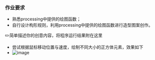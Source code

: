 ### 作业要求

- 熟悉processing中提供的绘图函数；
- 自行设计构形规则，利用processing中提供的绘图函数进行造型图案创作。

✏️简单描述你的创意内容，将程序运行结果附在这里

- 尝试根据鼠标移动位置与速度，绘制不同大小的正方体元素，效果如下
- ![image](https://user-images.githubusercontent.com/58714724/138619557-2541d3c3-0c5b-45f1-8777-f1f0fa9b0546.png)


